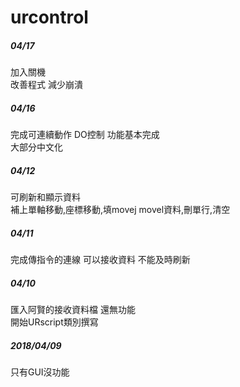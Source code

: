 # urcontrol
##### 04/17
加入關機<br>
改善程式 減少崩潰
##### 04/16
完成可連續動作 DO控制 功能基本完成<br>
大部分中文化
##### 04/12
可刷新和顯示資料<br>
補上單軸移動,座標移動,填movej movel資料,刪單行,清空
##### 04/11
完成傳指令的連線 可以接收資料 不能及時刷新
##### 04/10
匯入阿賢的接收資料檔 還無功能<br>
開始URscript類別撰寫
##### 2018/04/09
只有GUI沒功能
